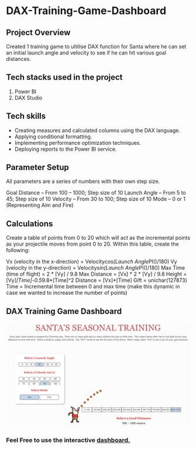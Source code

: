 # DAX-Training-Game-Dashboard

## Project Overview

Created 1 training game to ultilise DAX function for Santa where he can set an initial launch angle and velocity to see if he can hit various goal distances.


## Tech stacks used in the project
1. Power BI
2. DAX Studio
   

## Tech skills
* Creating measures and calculated columns using the DAX language.
* Applying conditional formatting.
* Implementing performance optimization techniques.
* Deploying reports to the Power BI service.

## Parameter Setup

All parameters are a series of numbers with their own step size.

Goal Distance – From 100 – 1000; Step size of 10
Launch Angle – From 5 to 45; Step size of 10
Velocity – From 30 to 100; Step size of 10
Mode – 0 or 1 (Representing Aim and Fire)

## Calculations

Create a table of points from 0 to 20 which will act as the incremental points as your projectile moves from point 0 to 20.  Within this table, create the following:

Vx (velocity in the x-direction) = Velocity*cos(Launch Angle*PI()/180)
Vy (velocity in the y-direction) = Velocity*sin(Launch Angle*PI()/180)
Max Time (time of flight) = 2 * [Vy] / 9.8
Max Distance = [Vx] * 2 * [Vy] / 9.8
Height = [Vy]*[Time]-0.5*9.8*[Time]^2
Distance = [Vx]*[Time]
Gift = unichar(127873)
Time = Incremental time between 0 and max time (make this dynamic in case we wanted to increase the number of points)

## DAX Training Game Dashboard
![SANTA'S SEASONAL TRAINING.png](https://github.com/PennyLi123/DAX-Training-Game-Dashboard/blob/main/SANTA'S%20SEASONAL%20TRAINING.png)
### Feel Free to use the interactive [dashboard.](https://app.powerbi.com/view?r=eyJrIjoiNTBhNGE3NjctNDU1Yy00ODI2LWE4YjUtNWJiMzE2NjJkZTEyIiwidCI6IjMxNjIzZjJjLWQ0ZTMtNDYwOS1iNTkzLWMzNjVkN2I3YmExZiJ9)

